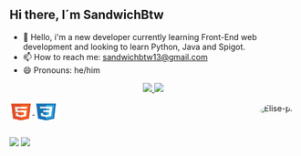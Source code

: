 ## Hi there, I´m SandwichBtw

- 🌱 Hello, i'm a new developer currently learning Front-End web development and looking to learn Python, Java and Spigot.
- 📫 How to reach me: sandwichbtw13@gmail.com
- 😄 Pronouns: he/him


<div align="center">
  <a href="https://github.com/SandwichBtw">
   <!-- [![Sandwich's GitHub stats](https://github-readme-stats.vercel.app/api?username=SandwichBtw)](https://github.com/SandwichBtw/github-readme-stats) -->
  <img height="180em" src="https://github-readme-stats.vercel.app/api?username=SandwichBtw"/>
  <img height="180em" src="https://github-readme-stats.vercel.app/api/top-langs/?username=SandwichBtw"/>
    
</div>

<div style="display: inline_block"><br>
 <!-- <img align="center" alt="Rafa-Js" height="30" width="40" src="https://raw.githubusercontent.com/devicons/devicon/master/icons/javascript/javascript-plain.svg">
  <img align="center" alt="Rafa-Ts" height="30" width="40" src="https://raw.githubusercontent.com/devicons/devicon/master/icons/typescript/typescript-plain.svg">
  <img align="center" alt="Rafa-React" height="30" width="40" src="https://raw.githubusercontent.com/devicons/devicon/master/icons/react/react-original.svg"> -->
  <img align="center" alt="Rafa-HTML" height="30" width="40" src="https://raw.githubusercontent.com/devicons/devicon/master/icons/html5/html5-original.svg">
  <img align="center" alt="Rafa-CSS" height="30" width="40" src="https://raw.githubusercontent.com/devicons/devicon/master/icons/css3/css3-original.svg">
  <img align="right" alt="Elise-pic" height="150" style="border-radius:50px;" src="https://cdn.discordapp.com/attachments/1025167935435722805/1026495960240627792/picasion.com_86b0f0bec2906884f0a709bc1cc1011a.gif">
</div>

  ##
 
<div> 

 <a href="https://github.com/SandwichBtw" target="_blank"><img src="https://img.shields.io/badge/Discord-7289DA?style=for-the-badge&logo=discord&logoColor=white" target="_blank"></a> 
  <a href = "mailto:sandwichbtw13@gmail.com"><img src="https://img.shields.io/badge/-Gmail-%23333?style=for-the-badge&logo=gmail&logoColor=white" target="_blank"></a>
  <br>
  
</div>
<div>

</div>
